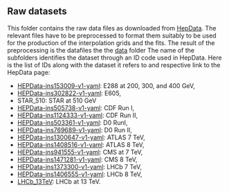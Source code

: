 ## Raw datasets

This folder contains the raw data files as downloaded from
[HepData](https://www.hepdata.net). The relevant files have to be
preprocessed to format them suitably to be used for the production of
the interpolation grids and the fits. The result of the preprocessing
is the datafiles the the [data](../data/README.md) folder The name of the
subfolders identifies the dataset through an ID code used in HepData. 
Here is the list of IDs along with the dataset it refers to and respective
link to the HepData page:

- [HEPData-ins153009-v1-yaml](https://www.hepdata.net/search/?q=ins153009): E288 at 200, 300, and 400 GeV,
- [HEPData-ins302822-v1-yaml](https://www.hepdata.net/search/?q=ins302822): E605,
- STAR_510: STAR at 510 GeV
- [HEPData-ins505738-v1-yaml](https://www.hepdata.net/search/?q=ins505738): CDF Run I,
- [HEPData-ins1124333-v1-yaml](https://www.hepdata.net/search/?q=ins1124333): CDF Run II,
- [HEPData-ins503361-v1-yaml](https://www.hepdata.net/search/?q=ins503361): D0 RunI,
- [HEPData-ins769689-v1-yaml](https://www.hepdata.net/search/?q=ins769689): D0 Run II,
- [HEPData-ins1300647-v1-yaml](https://www.hepdata.net/search/?q=ins1300647): ATLAS 7 TeV,
- [HEPData-ins1408516-v1-yaml](https://www.hepdata.net/search/?q=ins1408516): ATLAS 8 TeV,
- [HEPData-ins941555-v1-yaml](https://www.hepdata.net/search/?q=ins941555): CMS at 7 TeV,
- [HEPData-ins1471281-v1-yaml](https://www.hepdata.net/search/?q=ins1471281): CMS 8 TeV,
- [HEPData-ins1373300-v1-yaml](https://www.hepdata.net/search/?q=ins1373300): LHCb 7 TeV,
- [HEPData-ins1406555-v1-yaml](https://www.hepdata.net/search/?q=ins1406555): LHCb 8 TeV,
- [LHCb_13TeV](https://arxiv.org/pdf/1607.06495.pdf): LHCb at 13 TeV.
